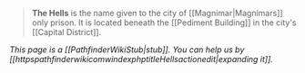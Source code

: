 > **The Hells** is the name given to the city of [[Magnimar|Magnimars]] only prison. It is located beneath the [[Pediment Building]] in the city's [[Capital District]].



*This page is a [[PathfinderWikiStub|stub]]. You can help us by [[httpspathfinderwikicomwindexphptitleHellsactionedit|expanding it]].*








